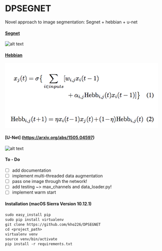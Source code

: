 # DPSEGNET
Novel approach to image segmentation: Segnet + hebbian + u-net

#### [Segnet](https://arxiv.org/abs/1511.00561)
![alt text](https://saytosid.github.io/images/segnet/Complete%20architecture.png)

#### [Hebbian](https://arxiv.org/abs/1804.02464)
![alt text](https://github.com/kho226/DPSEGNET/blob/master/images/hebbian.png)

#### [U-Net] (https://arxiv.org/abs/1505.04597)
![alt text](https://github.com/DPSEGNET/blob/master/images/u-net-architecture.png)

#### To - Do
- [ ] add documentation
- [ ] implement multi-threaded data augmentation
- [ ] pass one image through the network!
- [ ] add testing ~> max_channels and data_loader.py!
- [ ] implement warm start

#### Installation (macOS Sierra Version 10.12.1)
```
sudo easy_install pip
sudo pip install virtualenv
git clone https://github.com/kho226/DPSEGNET
cd <project_path>
virtualenv venv
source venv/bin/activate
pip install -r requirements.txt
```
